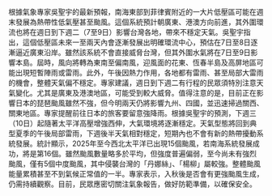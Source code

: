 根據氣象專家吳聖宇的最新預報，南海東部到菲律賓附近的一大片低壓區可能在週末發展為熱帶性低氣壓甚至颱風。這個系統預計朝廣東、港澳方向前進，其外圍環流也將在週日到下週二（7至9日）影響台灣各地，帶來不穩定天氣。吳聖宇指出，這個低壓區未來一至兩天內會逐漸發展出明確環流中心，預估在7日至8日逐漸逼近廣東沿岸。雖然該系統不會直接威脅台灣，但其外圍水氣將在7日至9日影響本島。屆時，風向將轉為東南至偏南風，迎風面的花東、恆春半島及高屏地區可能出現短暫陣雨或雷雨。此外，午後因熱力作用，各地都有雷雨、甚至局部大雷雨的機會，整體天氣偏不穩定。專家建議，週日到下週二有行程的民眾須特別注意天氣變化。尤其是廣東及港澳地區，可能受到較大威脅。值得注意的是，目前正在影響日本的琵琶颱風雖然不強，但今明兩天仍將影響九州、四國，並迅速掃過關西、關東地區。專家提醒前往日本的旅客要留意強降雨。根據吳聖宇的預測，下週三（10日）起隨著太平洋高壓增強西伸，大氣環境將逐漸穩定。天氣型態將回到典型夏季的午後局部雷雨，下週後半天氣相對穩定，短期內也不會有新的熱帶擾動系統發展。統計顯示，2025年至今西北太平洋已出現15個颱風，若南海系統發展成功，將是第16個。雖然颱風數量略多於平均，但強度普遍偏弱，至今尚未有強烈颱風，僅有5個中度颱風，其中侵襲台灣的「丹娜絲」、「楊柳」屬較強。整體颱風能量累積甚至不到氣候正常值的一半。專家表示，入秋後是否會有更強颱風生成，仍需持續觀察。目前，民眾應密切關注氣象報告，做好防範準備，以確保安全。